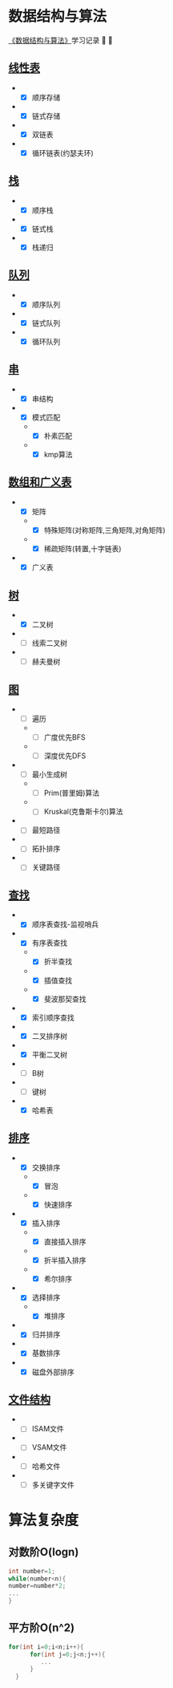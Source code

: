 # 数据结构与算法

[《数据结构与算法》](http://www.tup.tsinghua.edu.cn/booksCenter/book_06931402.html)学习记录 :pushpin: :pushpin:

## [线性表](/1.线性表/线性表.md)
* * [x] 顺序存储
* * [x] 链式存储
* * [x] 双链表
* * [x] 循环链表(约瑟夫环)
## [栈](/2.栈/栈.md)
* * [x] 顺序栈
* * [x] 链式栈
* * [x] 栈递归
## [队列](/3.队列/队列.md)
* * [x] 顺序队列
* * [x] 链式队列
* * [x] 循环队列
## [串](/4.串/串.md)
* * [x] 串结构
* * [x] 模式匹配
  + * [x] 朴素匹配
  + * [x] kmp算法
## [数组和广义表](/5.数组和广义表/数组和广义表.md)
* * [x] 矩阵
  * * [x] 特殊矩阵(对称矩阵,三角矩阵,对角矩阵)
  * * [x] 稀疏矩阵(转置,十字链表)
* * [x] 广义表
## [树](/6.树/树.md)
* * [x] 二叉树
* * [ ] 线索二叉树
* * [ ] 赫夫曼树
## [图](/7.图/图.md)
* * [ ] 遍历
  * * [ ] 广度优先BFS
  * * [ ] 深度优先DFS
* * [ ] 最小生成树
  * * [ ] Prim(普里姆)算法
  * * [ ] Kruskal(克鲁斯卡尔)算法
* * [ ] 最短路径
* * [ ] 拓扑排序
* * [ ] 关键路径
## [查找](/8.查找/查找.md)
* * [x] 顺序表查找-监视哨兵
* * [x] 有序表查找
  * * [x] 折半查找
  * * [x] 插值查找
  * * [x] 斐波那契查找
* * [x] 索引顺序查找
* * [x] 二叉排序树
* * [x] 平衡二叉树
* * [ ] B树
* * [ ] 键树
* * [x] 哈希表
## [排序](/9.排序/排序.md)
* * [x] 交换排序
  * * [x] 冒泡
  * * [x] 快速排序
* * [x] 插入排序
  * * [x] 直接插入排序
  * * [x] 折半插入排序
  * * [x] 希尔排序
* * [x] 选择排序
  * * [x] 堆排序
* * [x] 归并排序
* * [x] 基数排序
* * [x] 磁盘外部排序
## [文件结构](/10.文件结构/文件结构.md)
* * [ ] ISAM文件
* * [ ] VSAM文件
* * [ ] 哈希文件
* * [ ] 多关键字文件

# 算法复杂度
## 对数阶O(logn)
```c
int number=1;
while(number<n){
number=number*2;
...
}
```
## 平方阶O(n^2)
```c
for(int i=0;i<n;i++){   
      for(int j=0;j<n;j++){
         ... 
      }
  }
```
